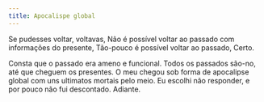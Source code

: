 ```yaml
---
title: Apocalispe global
---
```


Se pudesses voltar, voltavas, Não é possível voltar ao passado com informações do presente, Tão-pouco é possível voltar ao passado, Certo.

Consta que o passado era ameno e funcional. Todos os passados são-no, até que cheguem os presentes. O meu chegou sob forma de apocalipse global com uns ultimatos mortais pelo meio. Eu escolhi não responder, e por pouco não fui descontado. Adiante.
